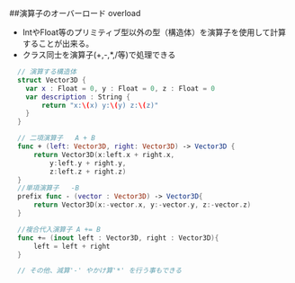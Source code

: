 ##演算子のオーバーロード overload

  * IntやFloat等のプリミティブ型以外の型（構造体）を演算子を使用して計算することが出来る。
  * クラス同士を演算子(+,-,*,/等)で処理できる

```swift
  // 演算する構造体
  struct Vector3D {
    var x : Float = 0, y : Float = 0, z : Float = 0
    var description : String {
        return "x:\(x) y:\(y) z:\(z)"
    }
  }

  // 二項演算子   A + B
  func + (left: Vector3D, right: Vector3D) -> Vector3D {
      return Vector3D(x:left.x + right.x,
          y:left.y + right.y,
          z:left.z + right.z)
  }
  //単項演算子   -B
  prefix func - (vector : Vector3D) -> Vector3D{
      return Vector3D(x:-vector.x, y:-vector.y, z:-vector.z)
  }

  //複合代入演算子 A += B
  func += (inout left : Vector3D, right : Vector3D){
      left = left + right
  }

  // その他、減算'-' やかけ算'*' を行う事もできる
```


